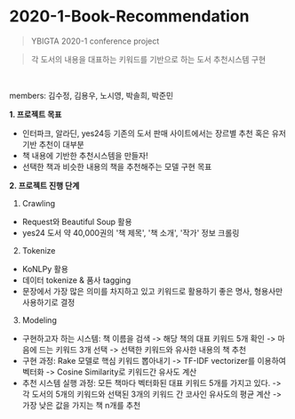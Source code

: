 # 2020-1-Book-Recommendation
> YBIGTA 2020-1 conference project <br/>

> 각 도서의 내용을 대표하는 키워드를 기반으로 하는 도서 추천시스템 구현
<br/>

members: 김수정, 김용우, 노시영, 박솔희, 박준민

**1. 프로젝트 목표**
- 인터파크, 알라딘, yes24등 기존의 도서 판매 사이트에서는 장르별 추천 혹은 유저 기반 추천이 대부분
- 책 내용에 기반한 추천시스템을 만들자!
- 선택한 책과 비슷한 내용의 책을 추천해주는 모델 구현 목표

**2. 프로젝트 진행 단계**
1) Crawling
- Request와 Beautiful Soup 활용
- yes24 도서 약 40,000권의 '책 제목', '책 소개', '작가' 정보 크롤링
2) Tokenize
- KoNLPy 활용
- 데이터 tokenize & 품사 tagging
- 문장에서 가장 많은 의미를 차지하고 있고 키워드로 활용하기 좋은 명사, 형용사만 사용하기로 결정
3) Modeling
- 구현하고자 하는 시스템: 책 이름을 검색 -> 해당 책의 대표 키워드 5개 확인 -> 마음에 드는 키워드 3개 선택 -> 선택한 키워드와 유사한 내용의 책 추천
- 구현 과정: Rake 모델로 핵심 키워드 뽑아내기 -> TF-IDF vectorizer를 이용하여 벡터화 -> Cosine Similarity로 키워드간 유사도 계산
- 추천 시스템 실행 과정: 모든 책마다 벡터화된 대표 키워드 5개를 가지고 있다. -> 각 도서의 5개의 키워드와 선택된 3개의 키워드 간 코사인 유사도의 평균 계산 -> 가장 낮은 값을 가지는 책 n개를 추천
